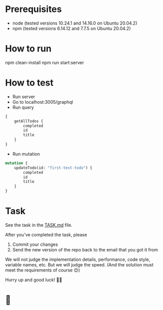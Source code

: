 # Prerequisites

- node (tested versions 10.24.1 and 14.16.0 on Ubuntu 20.04.2)
- npm (tested versions 6.14.12 and 7.7.5 on Ubuntu 20.04.2)

# How to run

npm clean-install npm run start:server

# How to test

- Run server
- Go to localhost:3005/graphql
- Run query

```graphql
{
    getAllTodos {
        completed
        id
        title
    }
}
```

- Run mutation

```graphql
mutation {
    updateTodo(id: "first-test-todo") {
        completed
        id
        title
    }
}
```

# Task

See the task in the [TASK.md](./TASK.md) file.

After you've completed the task, please

1. Commit your changes
2. Send the new version of the repo back to the email that you got it from

We will not judge the implementation details, performance, code style, variable names, etc.
But we will judge the speed. 
(And the solution must meet the requirements of course 😊)

Hurry up and good luck! 🙌🏼

# 💜